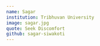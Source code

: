 ```yaml
---
name: Sagar
institution: Tribhuvan University
image: sagar.jpg
quote: Seek Discomfort
github: sagar-siwakoti
---
```

